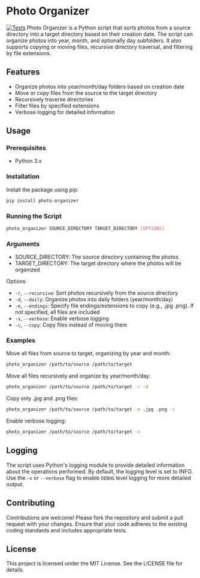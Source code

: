 # Photo Organizer
[![Tests](https://github.com/Supporterino/photo-organizer/actions/workflows/python-package.yml/badge.svg)](https://github.com/Supporterino/photo-organizer/actions/workflows/python-package.yml)
Photo Organizer is a Python script that sorts photos from a source directory into a target directory based on their creation date. The script can organize photos into year, month, and optionally day subfolders. It also supports copying or moving files, recursive directory traversal, and filtering by file extensions.

## Features

* Organize photos into year/month/day folders based on creation date
* Move or copy files from the source to the target directory
* Recursively traverse directories
* Filter files by specified extensions
* Verbose logging for detailed information

## Usage

### Prerequisites

* Python 3.x

### Installation

Install the package using pip:

```bash
pip install photo-organizer
```

### Running the Script

```bash
photo_organizer SOURCE_DIRECTORY TARGET_DIRECTORY [OPTIONS]
```

### Arguments

* SOURCE_DIRECTORY: The source directory containing the photos
* TARGET_DIRECTORY: The target directory where the photos will be organized

Options

* `-r`, `--recursive`: Sort photos recursively from the source directory
* `-d`, `--daily`: Organize photos into daily folders (year/month/day)
* `-e`, `--endings`: Specify file endings/extensions to copy (e.g., .jpg .png). If not specified, all files are included
* `-v`, `--verbose`: Enable verbose logging
* `-c`, `--copy`: Copy files instead of moving them

### Examples

Move all files from source to target, organizing by year and month:
```bash
photo_organizer /path/to/source /path/to/target
```

Move all files recursively and organize by year/month/day:
```bash
photo_organizer /path/to/source /path/to/target -r -d
```

Copy only .jpg and .png files:
```bash
photo_organizer /path/to/source /path/to/target -e .jpg .png -c
```

Enable verbose logging:
```bash
photo_organizer /path/to/source /path/to/target -v
```

## Logging

The script uses Python's logging module to provide detailed information about the operations performed. By default, the logging level is set to INFO. Use the `-v` or `--verbose` flag to enable `DEBUG` level logging for more detailed output.

## Contributing

Contributions are welcome! Please fork the repository and submit a pull request with your changes. Ensure that your code adheres to the existing coding standards and includes appropriate tests.

## License

This project is licensed under the MIT License. See the LICENSE file for details.
